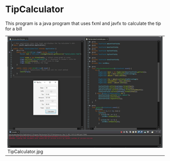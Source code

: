 # TipCalculator
This program is a java program that uses fxml and javfx to calculate the tip for a bill
<table><tr>
<tr>
<td valign="bottom">
<img src="./TipCalculator.jpg" width="1000"><br>
TipCalculator.jpg
</td>
